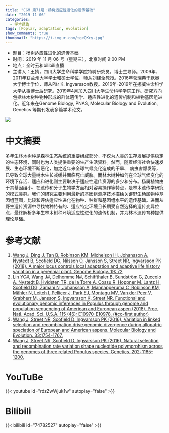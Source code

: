```yaml
---
title: "CGM 第71期：杨树适应性进化的遗传基础"
date: "2019-11-06"
categories:
  - 学术报告
tags: [Poplar, adaptation, evolution]
show_comments: true
thumbnail: "https://i.imgur.com/tgeQKry.jpg"
---
```


- 题目：杨树适应性进化的遗传基础
- 时间：2019 年 11 月 06 号（星期三），北京时间 9:00 PM
- 地点：全时云和bilibili直播
- 主讲人：王婧，四川大学生命科学学院特聘研究员，博士生导师。2009年、2011年获兰州大学学士和硕士学位，师从刘建全教授。2016年获瑞典于默奥大学博士学位，师从Pär K. Ingvarsson教授。2016年-2019年在挪威生命科学大学从事博士后研究。2019年4月加入四川大学生命科学学院工作。研究方向包括林木树种物种形成的群体遗传学、适应性进化的遗传机制和植物基因组进化。近年来在Genome Biology, PNAS, Molecular Biology and Evolution, Genetics 等期刊发表多篇学术论文。

![](https://i.imgur.com/p0Hgyk7.png)

# 中文摘要

多年生林木树种是森林生态系统的重要组成部分，不仅为人类的生存发展提供稳定的生态环境，同时也为人类提供重要的生产生活资料。然而，随着经济社会快速发展、生态环境不断恶化，加之近年来全球气候变化造成的干旱、 病虫害爆发等，已导致全球大量树木生长减缓并面临死亡威胁。而林木树种如何在全球气候变化的环境下存活、适应和进化则主要取决于适应性遗传资源的多少和分布。杨属植物由于其基因组小、在遗传和分子生物学方面相对容易操作等特点，是林木遗传学研究的模式类群。我们的研究主要利用最新的基因组测序技术描绘关键野生杨属物种基因组蓝图，比较和评估适应性进化在物种、种群和基因组水平的遗传基础。进而从野生遗传资源中寻找物种特有的、适应特定环境且长期受自然选择的遗传变异位点，最终解析多年生林木树种环境适应性进化的遗传机制，并为林木遗传育种提供理论基础。

# 参考文献

1.	[Wang J, Ding J, Tan B, Robinson KM, Michelson IH, Johansson A, Nystedt B, Scofield DG, Nilsson O, Jansson S, Street NR, Ingvarsson PK (2018). A major locus controls local adaptation and adaptive life history variation in a perennial plant. Genome Biology. 19: 72](https://genomebiology.biomedcentral.com/articles/10.1186/s13059-018-1444-y)
2.	[Lin YC#, Wang J#, Delhomme N#, Schiffthaler B, Sundström G, Zuccolo A, Nystedt B, Hvidsten TR, de la Torre A, Cossu R, Hoppner M, Lantz H, Scofield DG, Zamani N, Johansson A, Mannapperuma C, Robinson KM, Mähler N, Leitch I, Pellicer J, Park EJ, Montagu MV, Van der Peer V, Grabherr M, Jansson S, Ingvarsson K, Street NR. Functional and evolutionary genomic inferences in Populus through genome and population sequencing of American and European aspen (2018). Proc. Natl. Acad. Sci. U.S.A. 115 (46): E10970-E10978. (#co-first author)](https://www.pnas.org/content/115/46/E10970)
3.	[Wang J, Street NR, Scofield D, Ingvarsson PK (2016). Variation in linked selection and recombination drive genomic divergence during allopatric speciation of European and American aspens. Molecular Biology and Evolution. 33:1754-1767.](https://academic.oup.com/mbe/article/33/7/1754/2578901)
4.	[Wang J, Street NR, Scofield D, Ingvarsson PK (2016). Natural selection and recombination rate variation shape nucleotide polymorphism across the genomes of three related Populus species. Genetics. 202: 1185-1200.](https://www.genetics.org/content/202/3/1185)

# YouTuBe

{{< youtube id="rdzZwWjuk1w" autoplay="false" >}}

# Bilibili

{{< bilibili id="74782527" autoplay="false" >}}
